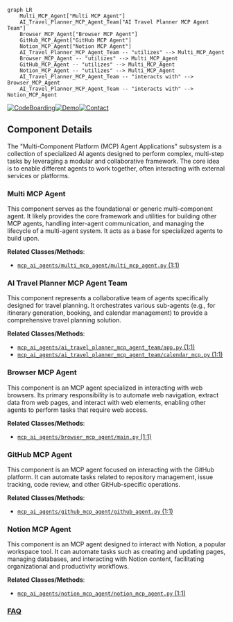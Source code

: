 ```mermaid
graph LR
    Multi_MCP_Agent["Multi MCP Agent"]
    AI_Travel_Planner_MCP_Agent_Team["AI Travel Planner MCP Agent Team"]
    Browser_MCP_Agent["Browser MCP Agent"]
    GitHub_MCP_Agent["GitHub MCP Agent"]
    Notion_MCP_Agent["Notion MCP Agent"]
    AI_Travel_Planner_MCP_Agent_Team -- "utilizes" --> Multi_MCP_Agent
    Browser_MCP_Agent -- "utilizes" --> Multi_MCP_Agent
    GitHub_MCP_Agent -- "utilizes" --> Multi_MCP_Agent
    Notion_MCP_Agent -- "utilizes" --> Multi_MCP_Agent
    AI_Travel_Planner_MCP_Agent_Team -- "interacts with" --> Browser_MCP_Agent
    AI_Travel_Planner_MCP_Agent_Team -- "interacts with" --> Notion_MCP_Agent
```
[![CodeBoarding](https://img.shields.io/badge/Generated%20by-CodeBoarding-9cf?style=flat-square)](https://github.com/CodeBoarding/CodeBoarding)[![Demo](https://img.shields.io/badge/Try%20our-Demo-blue?style=flat-square)](https://www.codeboarding.org/demo)[![Contact](https://img.shields.io/badge/Contact%20us%20-%20contact@codeboarding.org-lightgrey?style=flat-square)](mailto:contact@codeboarding.org)

## Component Details

The "Multi-Component Platform (MCP) Agent Applications" subsystem is a collection of specialized AI agents designed to perform complex, multi-step tasks by leveraging a modular and collaborative framework. The core idea is to enable different agents to work together, often interacting with external services or platforms.

### Multi MCP Agent
This component serves as the foundational or generic multi-component agent. It likely provides the core framework and utilities for building other MCP agents, handling inter-agent communication, and managing the lifecycle of a multi-agent system. It acts as a base for specialized agents to build upon.


**Related Classes/Methods**:

- <a href="https://github.com/Shubhamsaboo/awesome-llm-apps/blob/master/mcp_ai_agents/multi_mcp_agent/multi_mcp_agent.py#L1-L1" target="_blank" rel="noopener noreferrer">`mcp_ai_agents/multi_mcp_agent/multi_mcp_agent.py` (1:1)</a>


### AI Travel Planner MCP Agent Team
This component represents a collaborative team of agents specifically designed for travel planning. It orchestrates various sub-agents (e.g., for itinerary generation, booking, and calendar management) to provide a comprehensive travel planning solution.


**Related Classes/Methods**:

- <a href="https://github.com/Shubhamsaboo/awesome-llm-apps/blob/master/mcp_ai_agents/ai_travel_planner_mcp_agent_team/app.py#L1-L1" target="_blank" rel="noopener noreferrer">`mcp_ai_agents/ai_travel_planner_mcp_agent_team/app.py` (1:1)</a>
- <a href="https://github.com/Shubhamsaboo/awesome-llm-apps/blob/master/mcp_ai_agents/ai_travel_planner_mcp_agent_team/calendar_mcp.py#L1-L1" target="_blank" rel="noopener noreferrer">`mcp_ai_agents/ai_travel_planner_mcp_agent_team/calendar_mcp.py` (1:1)</a>


### Browser MCP Agent
This component is an MCP agent specialized in interacting with web browsers. Its primary responsibility is to automate web navigation, extract data from web pages, and interact with web elements, enabling other agents to perform tasks that require web access.


**Related Classes/Methods**:

- <a href="https://github.com/Shubhamsaboo/awesome-llm-apps/blob/master/mcp_ai_agents/browser_mcp_agent/main.py#L1-L1" target="_blank" rel="noopener noreferrer">`mcp_ai_agents/browser_mcp_agent/main.py` (1:1)</a>


### GitHub MCP Agent
This component is an MCP agent focused on interacting with the GitHub platform. It can automate tasks related to repository management, issue tracking, code review, and other GitHub-specific operations.


**Related Classes/Methods**:

- <a href="https://github.com/Shubhamsaboo/awesome-llm-apps/blob/master/mcp_ai_agents/github_mcp_agent/github_agent.py#L1-L1" target="_blank" rel="noopener noreferrer">`mcp_ai_agents/github_mcp_agent/github_agent.py` (1:1)</a>


### Notion MCP Agent
This component is an MCP agent designed to interact with Notion, a popular workspace tool. It can automate tasks such as creating and updating pages, managing databases, and interacting with Notion content, facilitating organizational and productivity workflows.


**Related Classes/Methods**:

- <a href="https://github.com/Shubhamsaboo/awesome-llm-apps/blob/master/mcp_ai_agents/notion_mcp_agent/notion_mcp_agent.py#L1-L1" target="_blank" rel="noopener noreferrer">`mcp_ai_agents/notion_mcp_agent/notion_mcp_agent.py` (1:1)</a>




### [FAQ](https://github.com/CodeBoarding/GeneratedOnBoardings/tree/main?tab=readme-ov-file#faq)